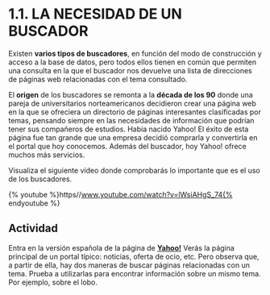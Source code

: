 
# 1.1. LA NECESIDAD DE UN BUSCADOR

Existen **varios tipos de buscadores**, en función del modo de construcción y acceso a la base de datos, pero todos ellos tienen en común que permiten una consulta en la que el buscador nos devuelve una lista de direcciones de páginas web relacionadas con el tema consultado.

El **origen** de los buscadores se remonta a la **década de los 90** donde una pareja de universitarios norteamericanos decidieron crear una página web en la que se ofreciera un directorio de páginas interesantes clasificadas por temas, pensando siempre en las necesidades de información que podrían tener sus compañeros de estudios. Había nacido Yahoo! El éxito de esta página fue tan grande que una empresa decidió comprarla y convertirla en el portal que hoy conocemos. Además del buscador, hoy Yahoo! ofrece muchos más servicios.

Visualiza el siguiente vídeo donde comprobarás lo importante que es el uso de los buscadores.


{% youtube %}https//www.youtube.com/watch?v=lWsiAHgS_74{% endyoutube %}

## Actividad

Entra en la versión española de la página de [****Yahoo!****](http://es.yahoo.com/) Verás la página principal de un portal típico: noticias, oferta de ocio, etc. Pero observa que, a partir de ella, hay dos maneras de buscar páginas relacionadas con un tema. Prueba a utilizarlas para encontrar información sobre un mismo tema. Por ejemplo, sobre el lobo.

